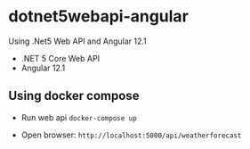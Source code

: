 # dotnet5webapi-angular
Using .Net5 Web API and Angular 12.1

+ .NET 5 Core Web API
+ Angular 12.1


## Using docker compose
+ Run web api
    `docker-compose up`

+ Open browser:
    `http://localhost:5000/api/weatherforecast`